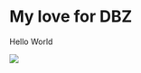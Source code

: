 <html>
  <head>
  <title> </title>
  </head>
  <body>
  <h1> My love for DBZ </h1>
  <p> Hello World </p>
  <img src= "http://www.boladedragon.com/dragonball/informacion/dragonballheroes/v-jump_dbh-wall_1280x1024.jpg">
  </body>
</html>

